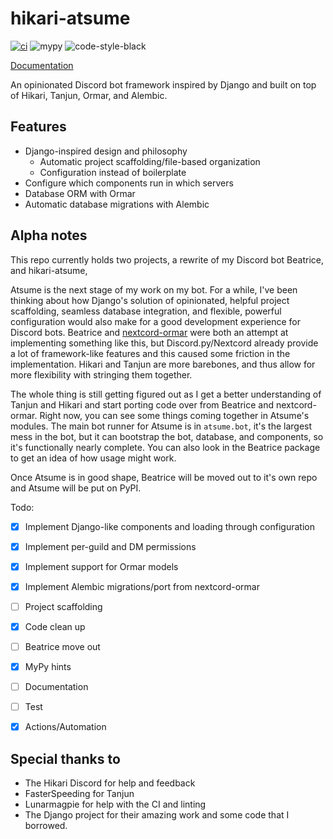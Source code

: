 # hikari-atsume

[![ci](https://github.com/pmdevita/hikari-atsume/actions/workflows/ci.yml/badge.svg)](https://github.com/pmdevita/hikari-atsume/actions/workflows/ci.yml)
![mypy](https://badgen.net/badge/mypy/checked/2A6DB2)
![code-style-black](https://img.shields.io/badge/code%20style-black-black)


[Documentation](https://pmdevita.github.io/hikari-atsume/atsume.html)

An opinionated Discord bot framework inspired by Django and built on 
top of Hikari, Tanjun, Ormar, and Alembic.


## Features

- Django-inspired design and philosophy
  - Automatic project scaffolding/file-based organization
  - Configuration instead of boilerplate
- Configure which components run in which servers
- Database ORM with Ormar
- Automatic database migrations with Alembic

## Alpha notes

This repo currently holds two projects, a rewrite of my Discord bot 
Beatrice, and hikari-atsume, 

Atsume is the next stage of my work on my bot. For a while, I've 
been thinking about how Django's solution of opinionated, helpful 
project scaffolding, seamless database integration, and flexible, 
powerful configuration would also make for a good development 
experience for Discord bots. Beatrice and [nextcord-ormar](https://github.com/pmdevita/nextcord-ormar) 
were both an attempt at implementing something like this, 
but Discord.py/Nextcord already provide a lot of framework-like 
features and this caused some friction in the implementation. 
Hikari and Tanjun are more barebones, and thus allow for more 
flexibility with stringing them together.

The whole thing is still getting figured out as I get a better 
understanding of Tanjun and Hikari and start porting code over from 
Beatrice and nextcord-ormar. Right now, you can see some things 
coming together in Atsume's modules. The main bot runner for Atsume 
is in `atsume.bot`, it's the largest mess in the bot, but 
it can bootstrap the bot, database, and components, so it's functionally
nearly complete. You can also look in the Beatrice package to get an
idea of how usage might work.

Once Atsume is in good shape, Beatrice will be moved out to it's own repo 
and Atsume will be put on PyPI.

Todo:
 - [x] Implement Django-like components and loading through configuration
 - [x] Implement per-guild and DM permissions
 - [x] Implement support for Ormar models
 - [x] Implement Alembic migrations/port from nextcord-ormar
 - [ ] Project scaffolding
 - [x] Code clean up
 - [ ] Beatrice move out
 - [x] MyPy hints
 - [ ] Documentation
 - [ ] Test
 - [x] Actions/Automation


## Special thanks to
- The Hikari Discord for help and feedback
- FasterSpeeding for Tanjun
- Lunarmagpie for help with the CI and linting
- The Django project for their amazing work and some 
code that I borrowed.


